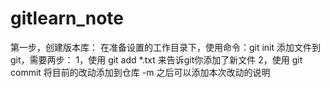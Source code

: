 # gitlearn_note
第一步，创建版本库：
在准备设置的工作目录下，使用命令：git init
添加文件到git，需要两步：
1，使用 git add *.txt 来告诉git你添加了新文件
2，使用 git commit 将目前的改动添加到仓库 -m 之后可以添加本次改动的说明
